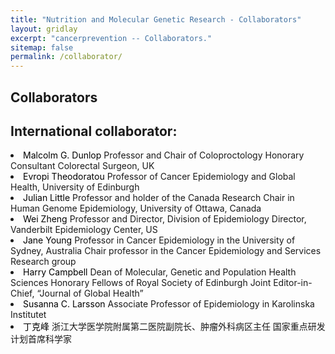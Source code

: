 ```yaml
---
title: "Nutrition and Molecular Genetic Research - Collaborators"
layout: gridlay
excerpt: "cancerprevention -- Collaborators."
sitemap: false
permalink: /collaborator/
---
```


## Collaborators

## **International collaborator:**

  <li> <font color="black">Malcolm G. Dunlop</font> 
  Professor and Chair of Coloproctology 
  Honorary Consultant Colorectal Surgeon, UK</li>
  <li> <font color="black">Evropi Theodoratou</font> 
  Professor of Cancer Epidemiology and Global Health, University of Edinburgh</li>
  <li> <font color="black">Julian Little</font>  
  Professor and holder of the Canada Research Chair in Human Genome Epidemiology, University of Ottawa, Canada</li>
  <li> <font color="black">Wei Zheng</font> 
  Professor and Director, Division of Epidemiology 
  Director, Vanderbilt Epidemiology Center, US</li>
  <li> <font color="black">Jane Young</font> 
  Professor in Cancer Epidemiology in the University of Sydney, Australia
  Chair professor in the Cancer Epidemiology and Services Research group</li>
  <li> <font color="black">Harry Campbell</font> 
  Dean of Molecular, Genetic and Population Health Sciences Honorary Fellows of Royal Society of Edinburgh 
  Joint Editor-in-Chief, “Journal of Global Health”</li>
  <li> <font color="black">Susanna C. Larsson</font> 
  Associate Professor of Epidemiology in Karolinska Institutet</li>
  <li> <font color="black">丁克峰</font>  
  浙江大学医学院附属第二医院副院长、肿瘤外科病区主任
  国家重点研发计划首席科学家</li>
